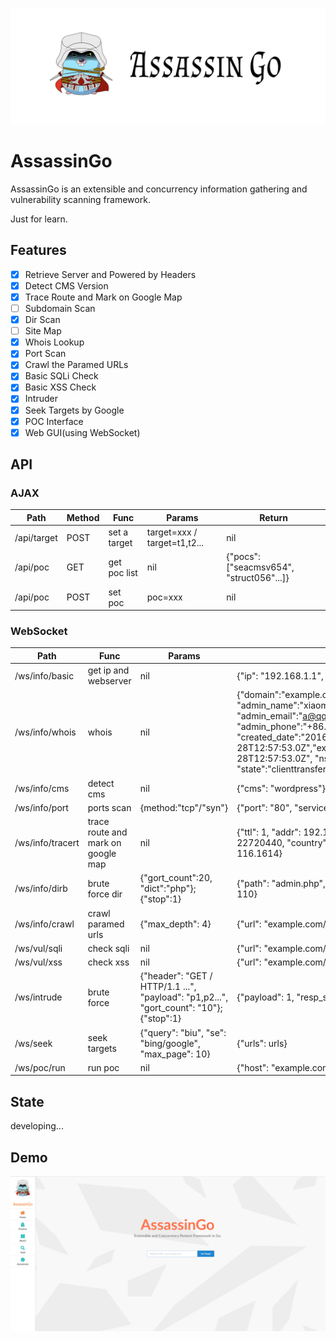 ![](./logo.jpg)

# AssassinGo

AssassinGo is an extensible and concurrency information gathering and vulnerability scanning framework.

Just for learn.

## Features

- [x] Retrieve Server and Powered by Headers
- [x] Detect CMS Version
- [x] Trace Route and Mark on Google Map
- [ ] Subdomain Scan
- [x] Dir Scan
- [ ] Site Map
- [x] Whois Lookup
- [x] Port Scan
- [x] Crawl the Paramed URLs
- [x] Basic SQLi Check
- [x] Basic XSS Check
- [x] Intruder
- [x] Seek Targets by Google
- [x] POC Interface
- [x] Web GUI(using WebSocket)

## API

### AJAX

Path | Method | Func | Params | Return
----- | ----- | ----- | ----- | -----
/api/target | POST | set a target | target=xxx / target=t1,t2... | nil
/api/poc | GET | get poc list | nil | {"pocs": ["seacmsv654", "struct056"...]}
/api/poc | POST | set poc | poc=xxx | nil

### WebSocket

Path | Func | Params | Return
----- | ----- | ----- | -----
/ws/info/basic | get ip and webserver | nil | {"ip": "192.168.1.1", "webserver": "nginx"}
/ws/info/whois | whois | nil | {"domain":"example.com","registrar_name":"alibaba", "admin_name":"xiaoming", "admin_email":"a@qq.com", "admin_phone":"+86.12312345678", "created_date":"2016-07-28T12:57:53.0Z","expiration_date":"2018-07-28T12:57:53.0Z", "ns":"dns9.hichina.com", "state":"clienttransferprohibited"}
/ws/info/cms | detect cms | nil | {"cms": "wordpress"}
/ws/info/port | ports scan | {method:"tcp"/"syn"} | {"port": "80", "service": "http"}
/ws/info/tracert | trace route and mark on google map | nil | {"ttl": 1, "addr": 192.168.1.1, "elapsed_time": 22720440, "country": China, "lat": 34.2583,"long": 116.1614}
/ws/info/dirb | brute force dir | {"gort_count":20, "dict":"php"}; {"stop":1} | {"path": "admin.php", "resp_status": 200, "resp_len": 110}
/ws/info/crawl | crawl paramed urls | {"max_depth": 4} | {"url": "example.com/?id=1"}
/ws/vul/sqli | check sqli | nil | {"url": "example.com/?id=1}
/ws/vul/xss | check xss | nil | {"url": "example.com/?id=1}
/ws/intrude | brute force | {"header": "GET / HTTP/1.1 ...", "payload": "p1,p2...", "gort_count": "10"}; {"stop":1}| {"payload": 1, "resp_status": 200, "resp_len": 110}
/ws/seek | seek targets | {"query": "biu", "se": "bing/google", "max_page": 10} | {"urls": urls}
/ws/poc/run | run poc | nil | {"host": "example.com"}

## State

developing...

## Demo

![](./demo.png)